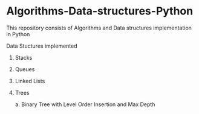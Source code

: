 # Algorithms-Data-structures-Python
This repository consists of Algorithms and Data structures implementation in Python

Data Stuctures implemented
1. Stacks
2. Queues
3. Linked Lists
4. Trees

   a. Binary Tree with Level Order Insertion and Max Depth
